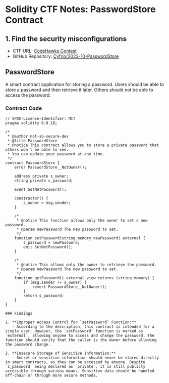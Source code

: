 # Solidity CTF Notes: PasswordStore Contract

## 1. Find the security misconfigurations 

- CTF URL: [CodeHawks Contest](https://www.codehawks.com/contests/clnuo221v0001l50aomgo4nyn)
- GitHub Repository: [Cyfrin/2023-10-PasswordStore](https://github.com/Cyfrin/2023-10-PasswordStore/tree/main/src)

## PasswordStore

A smart contract application for storing a password. Users should be able to store a password and then retrieve it later. Others should not be able to access the password.

### Contract Code

```solidity
// SPDX-License-Identifier: MIT
pragma solidity 0.8.18;

/*
 * @author not-so-secure-dev
 * @title PasswordStore
 * @notice This contract allows you to store a private password that others won't be able to see. 
 * You can update your password at any time.
 */
contract PasswordStore {
    error PasswordStore__NotOwner();

    address private s_owner;
    string private s_password;

    event SetNetPassword();

    constructor() {
        s_owner = msg.sender;
    }

    /*
     * @notice This function allows only the owner to set a new password.
     * @param newPassword The new password to set.
     */
    function setPassword(string memory newPassword) external {
        s_password = newPassword;
        emit SetNetPassword();
    }

    /*
     * @notice This allows only the owner to retrieve the password.
     * @param newPassword The new password to set.
     */
    function getPassword() external view returns (string memory) {
        if (msg.sender != s_owner) {
            revert PasswordStore__NotOwner();
        }
        return s_password;
    }
}

### Findings

1. **Improper Access Control for `setPassword` Function:**
   - According to the description, this contract is intended for a single user. However, the `setPassword` function is marked as `external`, allowing anyone to access and change the password. The function should verify that the caller is the owner before allowing the password change.

2. **Insecure Storage of Sensitive Information:**
   - Secret or sensitive information should never be stored directly in smart contracts, as they can be accessed by anyone. Despite `s_password` being declared as `private`, it is still publicly accessible through various means. Sensitive data should be handled off-chain or through more secure methods.
